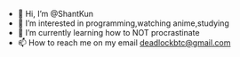 - 👋 Hi, I’m @ShantKun
- 👀 I’m interested in programming,watching anime,studying
- 🌱 I’m currently learning how to NOT procrastinate
- 📫 How to reach me on my email deadlockbtc@gmail.com
<!---
ShantKun/ShantKun is a ✨ special ✨ repository because its `README.md` (this file) appears on your GitHub profile.
You can click the Preview link to take a look at your changes.
--->
